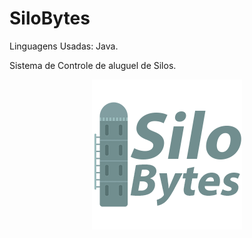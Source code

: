 # SiloBytes

Linguagens Usadas: Java.

Sistema de Controle de aluguel de Silos.

<p align="center">
  <img src="SiloBytes/src/img/Logo350px.png"/><br/>
</p>
